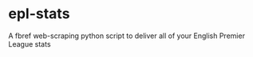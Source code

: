 # epl-stats
A  fbref web-scraping python script to deliver all of your English Premier League stats
